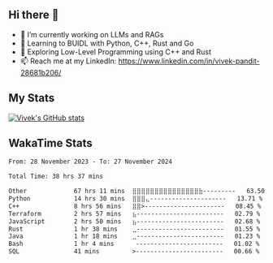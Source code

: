 ## Hi there 👋

- 🔭 I’m currently working on LLMs and RAGs
- 🌱 Learning to BUIDL with Python, C++, Rust and Go 
- 🤔 Exploring Low-Level Programming using C++ and Rust 
- 📫 Reach me at my LinkedIn: https://www.linkedin.com/in/vivek-pandit-28681b206/

## My Stats
[![Vivek's GitHub stats](https://github-readme-stats.vercel.app/api?username=ipanditi&show_icons=true&theme=dark)](https://ipanditi.github.io/)

## WakaTime Stats
<!--START_SECTION:waka-->

```txt
From: 28 November 2023 - To: 27 November 2024

Total Time: 38 hrs 37 mins

Other             67 hrs 11 mins  ⣿⣿⣿⣿⣿⣿⣿⣿⣿⣿⣿⣿⣿⣿⣿⣷---------   63.50 %
Python            14 hrs 30 mins  ⣿⣿⣿⣄---------------------   13.71 %
C++               8 hrs 56 mins   ⣿⣿>----------------------   08.45 %
Terraform         2 hrs 57 mins   ⣦------------------------   02.79 %
JavaScript        2 hrs 50 mins   ⣦------------------------   02.68 %
Rust              1 hr 38 mins    ⣀------------------------   01.55 %
Java              1 hr 18 mins    ⣀------------------------   01.23 %
Bash              1 hr 4 mins      ------------------------   01.02 %
SQL               41 mins         >------------------------   00.66 %
```

<!--END_SECTION:waka-->


